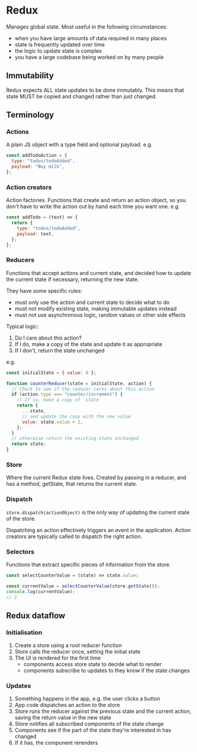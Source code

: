 # Redux

Manages global state. Most useful in the following circumstances:

- when you have large amounts of data required in many places
- state is frequently updated over time
- the logic to update state is complex
- you have a large codebase being worked on by many people

## Immutability

Redux expects ALL state updates to be done immutably. This means that state MUST be copied and changed rather than just changed.

## Terminology

### Actions

A plain JS object with a type field and optional payload. e.g.

```javascript
const addTodoAction = {
  type: "todos/todoAdded",
  payload: "Buy milk",
};
```

### Action creators

Action factories. Functions that create and return an action object, so you don't have to write the action out by hand each time you want one. e.g.

```javascript
const addTodo = (text) => {
  return {
    type: "todos/todoAdded",
    payload: text,
  };
};
```

### Reducers

Functions that accept actions and current state, and decided how to update the current state if necessary, returning the new state.

They have some specific rules:

- must only use the action and current state to decide what to do
- must not modify existing state, making immutable updates instead
- must not use asynchronous logic, random values or other side effects

Typical logic:

1. Do I care about this action?
2. If I do, make a copy of the state and update it as appropriate
3. If I don't, return the state unchanged

e.g.

```javascript
const initialState = { value: 0 };

function counterReducer(state = initialState, action) {
  // Check to see if the reducer cares about this action
  if (action.type === "counter/increment") {
    // If so, make a copy of `state`
    return {
      ...state,
      // and update the copy with the new value
      value: state.value + 1,
    };
  }
  // otherwise return the existing state unchanged
  return state;
}
```

### Store

Where the current Redux state lives. Created by passing in a reducer, and has a method, getState, that returns the current state.

### Dispatch

`store.dispatch(actionObject)` is the only way of updating the current state of the store.

Dispatching an action effectively triggers an event in the application. Action creators are typically called to dispatch the right action.

### Selectors

Functions that extract specific pieces of information from the store.

```javascript
const selectCounterValue = (state) => state.value;

const currentValue = selectCounterValue(store.getState());
console.log(currentValue);
// 2
```

## Redux dataflow

### Initialisation

1. Create a store using a root reducer function
2. Store calls the reducer once, setting the initial state
3. The UI is rendered for the first time
   - components access store state to decide what to render
   - components subscribe to updates to they know if the state changes

### Updates

1. Something happens in the app, e.g. the user clicks a button
2. App code dispatches an action to the store
3. Store runs the reducer against the previous state and the current action, saving the return value in the new state
4. Store notifies all subscribed components of the state change
5. Components see if the part of the state they're interested in has changed
6. If it has, the component rerenders
